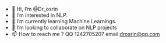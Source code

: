 - 👋 Hi, I’m @Dr_osrin
- 👀 I’m interested in NLP.
- 🌱 I’m currently learning Machine Learnings.
- 💞️ I’m looking to collaborate on NLP projects
- 📫 How to reach me ? QQ 1242705207 email:drosrin@qq.com

<!---
Drosrin/Drosrin is a ✨ special ✨ repository because its `README.md` (this file) appears on your GitHub profile.
You can click the Preview link to take a look at your changes.
--->
